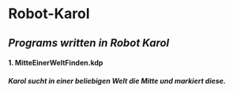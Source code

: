 # **Robot-Karol**
***<H2>Programs written in Robot Karol</H2>***
<H4>1. MitteEinerWeltFinden.kdp</H4> <H5>Karol sucht in einer beliebigen Welt die Mitte und markiert diese.</H5>
